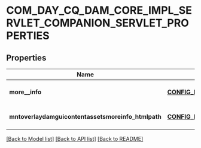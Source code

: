 # COM_DAY_CQ_DAM_CORE_IMPL_SERVLET_COMPANION_SERVLET_PROPERTIES

## Properties
Name | Type | Description | Notes
------------ | ------------- | ------------- | -------------
**more__info** | [**CONFIG_NODE_PROPERTY_STRING**](configNodePropertyString.md) |  | [optional] [default to null]
**mntoverlaydamguicontentassetsmoreinfo_htmlpath** | [**CONFIG_NODE_PROPERTY_STRING**](configNodePropertyString.md) |  | [optional] [default to null]

[[Back to Model list]](../README.md#documentation-for-models) [[Back to API list]](../README.md#documentation-for-api-endpoints) [[Back to README]](../README.md)


